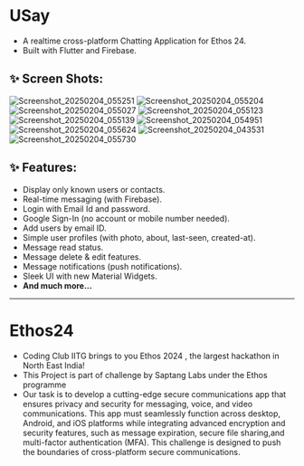 # USay

- A realtime cross-platform Chatting Application for Ethos 24.
- Built with Flutter and Firebase.

## ✨ Screen Shots:
![Screenshot_20250204_055251](https://github.com/user-attachments/assets/964b357f-b278-4271-a775-b683c1a16188)
![Screenshot_20250204_055204](https://github.com/user-attachments/assets/904d3d02-b5e6-4d82-bd25-396a5fc51716)
![Screenshot_20250204_055027](https://github.com/user-attachments/assets/b497d064-eb8d-412d-a4fd-a1a8c7e72e50)
![Screenshot_20250204_055123](https://github.com/user-attachments/assets/76ca2670-0b56-47c9-a8ed-a44b827b532c)
![Screenshot_20250204_055139](https://github.com/user-attachments/assets/591b1c93-1e2f-4ecb-95d4-80d52cce778f)
![Screenshot_20250204_054951](https://github.com/user-attachments/assets/0d77c51d-29c7-4da5-8de7-83c76ac32dcd)
![Screenshot_20250204_055624](https://github.com/user-attachments/assets/c4446f2e-c715-4cd7-9f86-9126eab3bc92)
![Screenshot_20250204_043531](https://github.com/user-attachments/assets/2ed60560-8fb0-4753-88a5-786f78b0e7ce)
![Screenshot_20250204_055730](https://github.com/user-attachments/assets/277c9820-74a1-49f3-90f4-a123a59b3767)

## ✨ Features:

- Display only known users or contacts.
- Real-time messaging (with Firebase).
- Login with Email Id and password.
- Google Sign-In (no account or mobile number needed).
- Add users by email ID.
- Simple user profiles (with photo, about, last-seen, created-at).
- Message read status.
- Message delete & edit features.
- Message notifications (push notifications).
- Sleek UI with new Material Widgets.
- **And much more...**

---
# Ethos24

- Coding Club IITG brings to you Ethos 2024 , the largest hackathon in North East India!
- This Project is part of challenge by Saptang Labs under the Ethos programme
-  Our task is to develop a cutting-edge secure communications app
   that ensures privacy and security for messaging, voice, and video communications. 
   This app must seamlessly function across desktop, Android, and iOS platforms 
   while integrating advanced encryption and security features, 
   such as message expiration, secure file sharing,and multi-factor authentication (MFA).
   This challenge is designed to push the boundaries of cross-platform secure communications.
